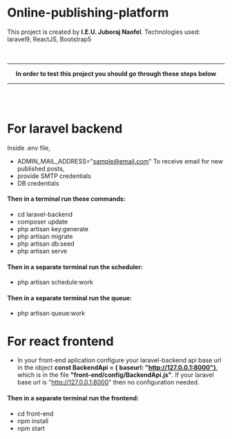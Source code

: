 # Online-publishing-platform
This project is created by <b>I.E.U. Juboraj Naofel</b>.
Technologies used: laravel9, ReactJS, Bootstrap5
<br>
<br>
<br>
<hr>
<p align="center"><b>In order to test this project you should go through these steps below</b></p>
<hr>
<br>
<br>
<h1>For laravel backend</h1>

Inside .env file,
- ADMIN_MAIL_ADDRESS="sample@email.com" To receive email for new published posts, 
- provide SMTP credentials
- DB credentials

<h4>Then in a terminal run these commands:</h4>

- cd laravel-backend
- composer update
- php artisan key:generate
- php artisan migrate
- php artisan db:seed
- php artisan serve

<h4>Then in a separate terminal run the scheduler:</h4>

- php artisan schedule:work

<h4>Then in a separate terminal run the queue:</h4>

- php artisan queue:work


<h1>For react frontend</h1>

- In your front-end aplication configure your laravel-backend api base url in the object <b>const BackendApi = { baseurl: "http://127.0.0.1:8000"}</b>, which is in the file <b>"front-end/config/BackendApi.js"</b>. If your laravel base url is "http://127.0.0.1:8000" then no configuration needed.

<h4>Then in a separate terminal run the frontend:</h4>

- cd front-end
- npm install
- npm start





